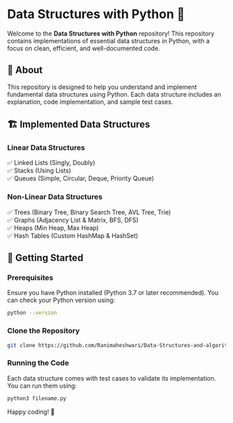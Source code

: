 # Data Structures with Python 🐍

Welcome to the **Data Structures with Python** repository! This repository contains implementations of essential data structures in Python, with a focus on clean, efficient, and well-documented code.

## 📌 About
This repository is designed to help you understand and implement fundamental data structures using Python. Each data structure includes an explanation, code implementation, and sample test cases.

## 🏗️ Implemented Data Structures

### Linear Data Structures  
✅ Linked Lists (Singly, Doubly)  
✅ Stacks (Using Lists)  
✅ Queues (Simple, Circular, Deque, Priority Queue)  

### Non-Linear Data Structures
✅ Trees (Binary Tree, Binary Search Tree, AVL Tree, Trie)  
✅ Graphs (Adjacency List & Matrix, BFS, DFS)  
✅ Heaps (Min Heap, Max Heap)  
✅ Hash Tables (Custom HashMap & HashSet)  

## 🚀 Getting Started

### Prerequisites
Ensure you have Python installed (Python 3.7 or later recommended). You can check your Python version using:
```bash
python --version
```

### Clone the Repository
```bash
git clone https://github.com/Ranimaheshwari/Data-Structures-and-algorithms-with-Python.git
```

### Running the Code
Each data structure comes with test cases to validate its implementation. You can run them using:
```bash
python3 filename.py
```

Happy coding! 🚀

